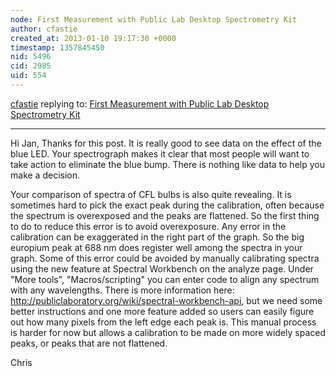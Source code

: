 ```yaml
---
node: First Measurement with Public Lab Desktop Spectrometry Kit
author: cfastie
created_at: 2013-01-10 19:17:30 +0000
timestamp: 1357845450
nid: 5496
cid: 2985
uid: 554
---
```




[cfastie](../profile/cfastie) replying to: [First Measurement with Public Lab Desktop Spectrometry Kit](../notes/pluharj/1-9-2013/first-measurement-public-lab-desktop-spectrometry-kit)

----
Hi Jan,
Thanks for this post.  It is really good to see data on the effect of the blue LED.  Your spectrograph makes it clear that most people will want to take action to eliminate the blue bump.  There is nothing like data to help you make a decision.

Your comparison of spectra of CFL bulbs is also quite revealing. It is sometimes hard to pick the exact peak during the calibration, often because the spectrum is overexposed and the peaks are flattened. So the first thing to do to reduce this error is to avoid overexposure. Any error in the calibration can be exaggerated in the right part of the graph. So the big europium peak at 688 nm does register well among the spectra in your graph. Some of this error could be avoided by manually calibrating spectra using the new feature at Spectral Workbench on the analyze page. Under "More tools", "Macros/scripting" you can enter code to align any spectrum with any wavelengths.  There is more information here: http://publiclaboratory.org/wiki/spectral-workbench-api, but we need some better instructions and one more feature added so users can easily figure out how many pixels from the left edge each peak is. This manual process is harder for now but allows a calibration to be made on more widely spaced peaks, or peaks that are not flattened. 

Chris